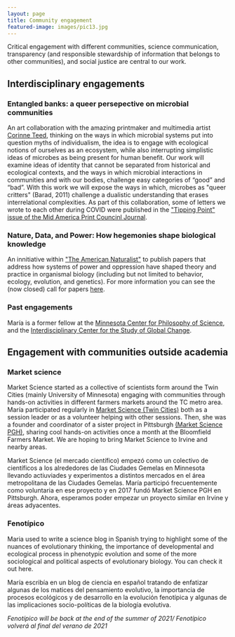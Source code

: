 ```yaml
---
layout: page
title: Community engagement
featured-image: images/pic13.jpg
---
```

Critical engagement with different communities, science communication, transparency (and responsible stewardship of information that belongs to other communities), and social justice are central to our work.

## Interdisciplinary engagements
### Entangled banks: a queer persepective on microbial communities
An art collaboration with the amazing printmaker and multimedia artist [Corinne Teed](https://corinneteed.net/home.html), thinking on the ways in which microbial systems put into question myths of individualism, the idea is to engage with ecological notions of ourselves as an ecosystem, while also interrupting simplistic ideas of microbes as being present for human benefit. Our work will examine ideas of identity that cannot be separated from historical and ecological contexts, and the ways in which microbial interactions in communities and with our bodies, challenge easy categories of “good” and “bad”. With this work we will expose the ways in which, microbes as "queer critters" (Barad, 2011) challenge a dualistic understanding that erases interrelational complexities. As part of this collaboration, some of letters we wrote to each other during COVID were published in the ["Tipping Point" issue of the Mid America Print Councinl Journal](https://midamericaprintcouncil.org/journal). 

###  Nature, Data, and Power: How hegemonies shape biological knowledge
An innitiative within ["The American Naturalist"](https://www.journals.uchicago.edu/toc/an/current) to publish papers that address how systems of power and oppression have shaped theory and practice in organismal biology (including but not limited to behavior, ecology, evolution, and genetics). For more information you can see the (now closed) call for papers [here](https://comments.amnat.org/2021/01/call-for-special-topics-paper.html). 

### Past engagements
María is a former fellow at the [Minnesota Center for Philosophy of Science](https://cla.umn.edu/mcps), and the [Interdisciplinary Center for the Study of Global Change](https://icgc.umn.edu/). 


## Engagement with communities outside academia
### Market science

Market Science started as a collective of scientists form around the Twin Cities (mainly University of Minnesota) engaging with communities through hands-on activities in different farmers markets around the TC metro area. María participated regularly in [Market Science (Twin Cities)](https://marketsci.org/) both as a session leader or as a volunteer helping with other sessions. Then, she was a founder and coordinator of a sister project in Pittsburgh [(Market Science PGH)](https://marketscipgh.wordpress.com/), sharing cool hands-on activities once a month at the Bloomfield Farmers Market. We are hoping to bring Market Science to Irvine and nearby areas. 

Market Science (el mercado científico) empezó como un colectivo de científicos a los alrededores de las Ciudades Gemelas en Minnesota llevando actiuviades y experimentos a distintos mercados en el área metropolitana de las Ciudades Gemelas. María participó frecuentemente como voluntaria en ese proyecto y en 2017 fundó Market Science PGH en Pittsburgh. Ahora, esperamos poder empezar un proyecto similar en Irvine y áreas adyacentes. 

### Fenotípico
Maria used to write a science blog in Spanish trying to highlight some of the nuances of evolutionary thinking, the importance of developmental and ecological process in phenotypic evolution and some of the more sociological and political aspects of evolutionary biology. You can check it out here. 

María escribía en un blog de ciencia en español tratando de enfatizar algunas de los matices del pensamiento evolutivo, la importancia de procesos ecológicos y de desarrollo en la evolución fenotípica y algunas de las implicaciones socio-políticas de la biología evolutiva. 

*Fenotípico will be back at the end of the summer of 2021/ Fenotípico volverá al final del verano de 2021*




